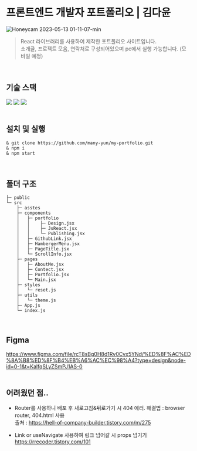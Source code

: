 # 프론트엔드 개발자 포트폴리오 | 김다윤
![Honeycam 2023-05-13 01-11-07-min](https://github.com/many-yun/my-portfolio/assets/92010078/0e328f6a-7c45-4d65-8210-67aa91d7245f)

> React 라이브러리를 사용하여 제작한 포트폴리오 사이트입니다. <br/>
> 소개글, 프로젝트 모음, 연락처로 구성되어있으며 pc에서 실행 가능합니다. (모바일 예정)
 <br/>

## 기술 스택
<div>
<img src="https://img.shields.io/badge/React-61DAFB?style=for-the-badge&logo=react&logoColor=white"/>
<img src="https://img.shields.io/badge/JavaScript-F7DF1E?style=for-the-badge&logo=javascript&logoColor=white"/>
<img src="https://img.shields.io/badge/styled components-DB7093?style=for-the-badge&logo=styled-components&logoColor=white"/>
</div>
<br>

## 설치 및 실행
```
& git clone https://github.com/many-yun/my-portfolio.git
& npm i
& npm start
```
 <br/>


## 폴더 구조
```
├─ public
└─ src
    ├─ asstes
    ├─ components
    │   ├─ portfolio
    │   │    ├─ Design.jsx
    │   │    ├─ JsReact.jsx
    │   │    └─ Publishing.jsx
    │   ├─ GithubLink.jsx
    │   ├─ HambergerMenu.jsx
    │   ├─ PageTitle.jsx
    │   └─ ScrollInfo.jsx
    ├─ pages
    │   ├─ AboutMe.jsx
    │   ├─ Contect.jsx
    │   ├─ Portfolio.jsx
    │   └─ Main.jsx
    ├─ styles
    │   └─ reset.js
    ├─ utils
    │   └─ theme.js
    ├─ App.js
    └─ index.js
```
 <br/>

## Figma
https://www.figma.com/file/rcT8sBg0H8d1Rv0Cvx5YNd/%ED%8F%AC%ED%8A%B8%ED%8F%B4%EB%A6%AC%EC%98%A4?type=design&node-id=0-1&t=KalfqSLyZSmPJ1AS-0
 <br/>
 <br/>

## 어려웠던 점..
- Router를 사용하니 배포 후 새로고침&뒤로가기 시 404 에러. 해결법 : browser router, 404.html 사용 <br/>
출처 : https://hell-of-company-builder.tistory.com/m/275

- Link or useNavigate 사용하여 링크 넘어갈 시 props 넘기기 https://rrecoder.tistory.com/101

